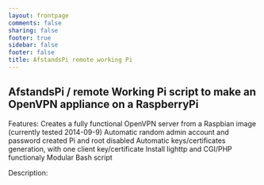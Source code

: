 ```yaml
---
layout: frontpage
comments: false
sharing: false
footer: true
sidebar: false
footer: false
title: AfstandsPi remote working Pi
---
```

## AfstandsPi / remote Working Pi script to make an OpenVPN appliance on a RaspberryPi

Features:
Creates a fully functional OpenVPN server from a Raspbian image (currently tested 2014-09-9)
Automatic random admin account and password created
Pi and root disabled
Automatic keys/certificates generation, with one client key/certificate
Install lighttp and CGI/PHP functionaly 
Modular Bash script

Description:

